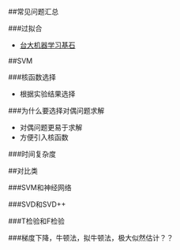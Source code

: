 ##常见问题汇总

###过拟合
* [台大机器学习基石](../机器学习基石_台大/13_Hazard_of_Overfitting.md)

##SVM

###核函数选择

* 根据实验结果选择

###为什么要选择对偶问题求解

* 对偶问题更易于求解
* 方便引入核函数

###时间复杂度


##对比类

###SVM和神经网络

###SVD和SVD++

###T检验和F检验

###梯度下降，牛顿法，拟牛顿法，极大似然估计？？

